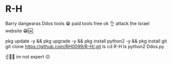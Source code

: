 # R-H
Barry dangearas Ddos tools 😁 paid tools free ok 👌 attack the Israel website 😁🆗







pkg update -y && 
pkg upgrade -y &&
pkg install python2 -y &&
pkg install git
git clone https://github.com/RH0099/R-H/.git
ls
cd R-H
ls
python2 Ddos.py



☝️📿🆒 im not expert 😔 
